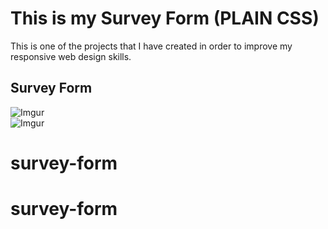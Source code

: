# This is my Survey Form (PLAIN CSS)
This is one of the projects that I have created in order to improve my responsive web design skills.
## Survey Form
![Imgur](https://i.imgur.com/A5udgCY.png)  
![Imgur](https://i.imgur.com/xVIcONt.png)
# survey-form
# survey-form
